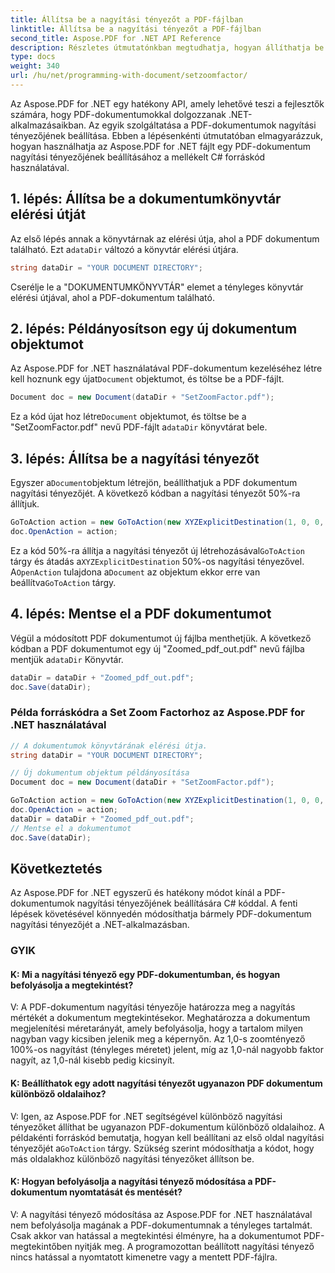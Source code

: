 ```yaml
---
title: Állítsa be a nagyítási tényezőt a PDF-fájlban
linktitle: Állítsa be a nagyítási tényezőt a PDF-fájlban
second_title: Aspose.PDF for .NET API Reference
description: Részletes útmutatónkban megtudhatja, hogyan állíthatja be a nagyítási tényezőt PDF-fájlban az Aspose.PDF for .NET használatával.
type: docs
weight: 340
url: /hu/net/programming-with-document/setzoomfactor/
---
```

Az Aspose.PDF for .NET egy hatékony API, amely lehetővé teszi a fejlesztők számára, hogy PDF-dokumentumokkal dolgozzanak .NET-alkalmazásaikban. Az egyik szolgáltatása a PDF-dokumentumok nagyítási tényezőjének beállítása. Ebben a lépésenkénti útmutatóban elmagyarázzuk, hogyan használhatja az Aspose.PDF for .NET fájlt egy PDF-dokumentum nagyítási tényezőjének beállításához a mellékelt C# forráskód használatával.

## 1. lépés: Állítsa be a dokumentumkönyvtár elérési útját

 Az első lépés annak a könyvtárnak az elérési útja, ahol a PDF dokumentum található. Ezt a`dataDir` változó a könyvtár elérési útjára. 

```csharp
string dataDir = "YOUR DOCUMENT DIRECTORY";
```

Cserélje le a "DOKUMENTUMKÖNYVTÁR" elemet a tényleges könyvtár elérési útjával, ahol a PDF-dokumentum található.

## 2. lépés: Példányosítson egy új dokumentum objektumot

 Az Aspose.PDF for .NET használatával PDF-dokumentum kezeléséhez létre kell hoznunk egy újat`Document` objektumot, és töltse be a PDF-fájlt. 

```csharp
Document doc = new Document(dataDir + "SetZoomFactor.pdf");
```

 Ez a kód újat hoz létre`Document` objektumot, és töltse be a "SetZoomFactor.pdf" nevű PDF-fájlt a`dataDir` könyvtárat bele.

## 3. lépés: Állítsa be a nagyítási tényezőt

 Egyszer a`Document`objektum létrejön, beállíthatjuk a PDF dokumentum nagyítási tényezőjét. A következő kódban a nagyítási tényezőt 50%-ra állítjuk.

```csharp
GoToAction action = new GoToAction(new XYZExplicitDestination(1, 0, 0, .5));
doc.OpenAction = action;
```

 Ez a kód 50%-ra állítja a nagyítási tényezőt új létrehozásával`GoToAction` tárgy és átadás a`XYZExplicitDestination` 50%-os nagyítási tényezővel. A`OpenAction` tulajdona a`Document` az objektum ekkor erre van beállítva`GoToAction` tárgy.

## 4. lépés: Mentse el a PDF dokumentumot

 Végül a módosított PDF dokumentumot új fájlba menthetjük. A következő kódban a PDF dokumentumot egy új "Zoomed_pdf_out.pdf" nevű fájlba mentjük a`dataDir` Könyvtár.

```csharp
dataDir = dataDir + "Zoomed_pdf_out.pdf";
doc.Save(dataDir);
```

### Példa forráskódra a Set Zoom Factorhoz az Aspose.PDF for .NET használatával

```csharp
// A dokumentumok könyvtárának elérési útja.
string dataDir = "YOUR DOCUMENT DIRECTORY";

// Új dokumentum objektum példányosítása
Document doc = new Document(dataDir + "SetZoomFactor.pdf");

GoToAction action = new GoToAction(new XYZExplicitDestination(1, 0, 0, .5));
doc.OpenAction = action;
dataDir = dataDir + "Zoomed_pdf_out.pdf";
// Mentse el a dokumentumot
doc.Save(dataDir);
```

## Következtetés

Az Aspose.PDF for .NET egyszerű és hatékony módot kínál a PDF-dokumentumok nagyítási tényezőjének beállítására C# kóddal. A fenti lépések követésével könnyedén módosíthatja bármely PDF-dokumentum nagyítási tényezőjét a .NET-alkalmazásban.

### GYIK

#### K: Mi a nagyítási tényező egy PDF-dokumentumban, és hogyan befolyásolja a megtekintést?

V: A PDF-dokumentum nagyítási tényezője határozza meg a nagyítás mértékét a dokumentum megtekintésekor. Meghatározza a dokumentum megjelenítési méretarányát, amely befolyásolja, hogy a tartalom milyen nagyban vagy kicsiben jelenik meg a képernyőn. Az 1,0-s zoomtényező 100%-os nagyítást (tényleges méretet) jelent, míg az 1,0-nál nagyobb faktor nagyít, az 1,0-nál kisebb pedig kicsinyít.

#### K: Beállíthatok egy adott nagyítási tényezőt ugyanazon PDF dokumentum különböző oldalaihoz?

 V: Igen, az Aspose.PDF for .NET segítségével különböző nagyítási tényezőket állíthat be ugyanazon PDF-dokumentum különböző oldalaihoz. A példakénti forráskód bemutatja, hogyan kell beállítani az első oldal nagyítási tényezőjét a`GoToAction` tárgy. Szükség szerint módosíthatja a kódot, hogy más oldalakhoz különböző nagyítási tényezőket állítson be.

#### K: Hogyan befolyásolja a nagyítási tényező módosítása a PDF-dokumentum nyomtatását és mentését?

V: A nagyítási tényező módosítása az Aspose.PDF for .NET használatával nem befolyásolja magának a PDF-dokumentumnak a tényleges tartalmát. Csak akkor van hatással a megtekintési élményre, ha a dokumentumot PDF-megtekintőben nyitják meg. A programozottan beállított nagyítási tényező nincs hatással a nyomtatott kimenetre vagy a mentett PDF-fájlra.